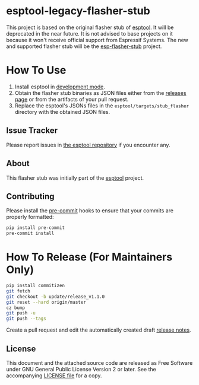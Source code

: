 # esptool-legacy-flasher-stub

This project is based on the original flasher stub of [esptool](https://github.com/espressif/esptool). It will be deprecated in the near future. It is not advised to base projects on it because it won't receive official support from Espressif Systems. The new and supported flasher stub will be the [esp-flasher-stub](https://github.com/esp-rs/esp-flasher-stub) project.

# How To Use

1. Install esptool in [development mode](https://docs.espressif.com/projects/esptool/en/latest/esp32/contributing.html#development-setup).
2. Obtain the flasher stub binaries as JSON files either from the [releases page](https://github.com/espressif/esptool-legacy-flasher-stub/releases) or from the artifacts of your pull request.
3. Replace the esptool's JSONs files in the `esptool/targets/stub_flasher` directory with the obtained JSON files.

## Issue Tracker

Please report issues in [the esptool repository](https://github.com/espressif/esptool/issues) if you encounter any.

## About

This flasher stub was initially part of the [esptool](https://github.com/espressif/esptool) project.

## Contributing

Please install the [pre-commit](https://pre-commit.com/) hooks to ensure that your commits are properly formatted:

```bash
pip install pre-commit
pre-commit install
```

# How To Release (For Maintainers Only)

```bash
pip install commitizen
git fetch
git checkout -b update/release_v1.1.0
git reset --hard origin/master
cz bump
git push -u
git push --tags
```
Create a pull request and edit the automatically created draft [release notes](https://github.com/espressif/esptool-legacy-flasher-stub/releases).

## License

This document and the attached source code are released as Free Software under GNU General Public License Version 2 or later. See the accompanying [LICENSE file](https://github.com/espressif/esptool-legacy-flasher-stub/blob/master/LICENSE) for a copy.
